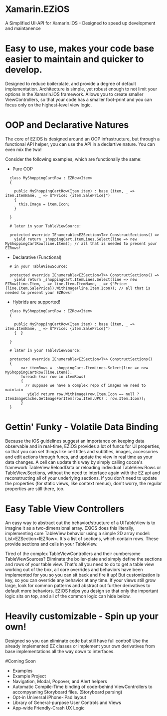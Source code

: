 # Xamarin.EZiOS
A Simplified UI-API for Xamarin.iOS - Designed to speed up development and maintanence

# Easy to use, makes your code base easier to maintain and quicker to develop. 
Designed to reduce boilerplate, and provide a degree of default implementation. Architecture is simple, yet robust enough to not limit your options in the Xamarin.iOS framework. Allows you to create smaller ViewControllers, so that your code has a smaller foot-print and you can focus only on the highest-level view logic. 

# OOP and Declarative Natures
The core of EZiOS is designed around an OOP infrastructure, but through a functional API helper, you can use the API in a declartive nature. You can even mix the two!

Consider the following examples, which are functionally the same: 
- Pure OOP 
```dotnet
  class MyShoppingCartRow : EZRow<Item>
  {
  
    public MyShoppingCartRow(Item item) : base (item, _ => item.ItemName, _ => $"Price: {item.SalePrice}")
    {
      this.Image = item.Icon;
    }
  
  }
  
  # later in your TableViewSource: 
  
  protected override IEnumerable<EZSection<T>> ConstructSections() =>
    yield return _shoppingCart.ItemLines.Select(line => new MyShoppingCartRow(line.Item)); // all that is needed to present your EZRows!
```
- Declarative (Functional)
```dotnet
  # in your TableViewSource: 
  
  protected override IEnumerable<EZSection<T>> ConstructSections() =>
    yield return _shoppingCart.ItemLines.Select(line => new EZRow(line.Item, _ => line.Item.ItemName, _ => $"Price: {line.Item.SalePrice}).WithImage(line.Item.Icon)); // all that is needed to present your EZRows!
```

- Hybrids are supported!
```dotnet
  class MyShoppingCartRow : EZRow<Item>
  {
  
    public MyShoppingCartRow(Item item) : base (item, _ => item.ItemName, _ => $"Price: {item.SalePrice}")
    {  }
  
  }
  
  # later in your TableViewSource: 
  
  protected override IEnumerable<EZSection<T>> ConstructSections() 
  {
       var itemRows = _shoppingCart.ItemLines.Select(line => new MyShoppingCartRow(line.Item));
       foreach (var row in itemRows)
       {
         // suppose we have a complex repo of images we need to maintain
          yield return row.WithImage(row.Item.Icon == null ? ItemImageCache.GetImageForItem(row.Item.UPC) : row.Item.Icon));
       }
  }
```



# Gettin' Funky - Volatile Data Binding
Because the iOS guidelines suggest an importance on keeping data observable and in real-time, EZiOS provides a lot of funcs for UI properties, so that you can set things like cell titles and subtitles, images, accessories and edit actions through funcs, and update the view in real time as your data changes. A cell can update this way by simply calling cocoa's framework TableView.ReloadData or reloading individual TableView.Rows or TableView.Sections, without the need to interface again with the EZ api and reconstructing all of your underlying sections. If you don't need to update the properties (for static views, like context menus), don't worry, the regular properties are still there, too.

# Easy Table View Controllers
An easy way to abstract out the behavior/structure of a UITableView is to imagine it as a two-dimensional array. EXiOS does this literally, implementing core TableView behavior using a simple 2D array model: List<EZSection<IEZRow<T>>. It's a list of sections, which contain rows. These provide sections and cells in your TableView. 

Tired of the complex TableViewControllers and their cumbersome TableViewSources? Eliminate the boiler-plate and simply define the sections and rows of your table view. That's all you need to do to get a table view working out of the box, all core overrides and behaviors have been implemented for you so you can sit back and fire it up! But customization is key, so you can override any behavior at any time. If your views still grow large, look for common patterns and abstract out further derivatives to default more behaviors. EZiOS helps you design so that only the important logic sits on top, and all of the common logic can hide below.

# Heavily customizable - Spin up your own! 
Designed so you can eliminate code but still have full control! Use the already implemented EZ classes or implement your own derivatives from base implementations all the way down to interfaces. 

#Coming Soon 
- Examples
- Example Project
- Navigation, Modal, Popover, and Alert helpers
- Automatic Compile-Time binding of code-behind ViewControllers to accompyaning Storyboard files. (Storyboard parsing)
- Opt-in Universal iPhone-iPad layout
- Library of General-purpose User Controls and Views 
- App-wide Friendly-Crash UX Logic
